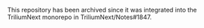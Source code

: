This repository has been archived since it was integrated into the TriliumNext monorepo in TriliumNext/Notes#1847.
